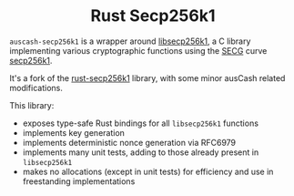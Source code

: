 <div align="center">
  <h1>Rust Secp256k1</h1>
</div>

`auscash-secp256k1` is a wrapper around [libsecp256k1](https://github.com/bitcoin-abc/secp256k1), a C
library implementing various cryptographic functions using the [SECG](https://www.secg.org/) curve
[secp256k1](https://en.bitcoin.it/wiki/Secp256k1).

It's a fork of the [rust-secp256k1](https://github.com/rust-bitcoin/rust-secp256k1) library, with some minor ausCash related modifications.

This library:

-   exposes type-safe Rust bindings for all `libsecp256k1` functions
-   implements key generation
-   implements deterministic nonce generation via RFC6979
-   implements many unit tests, adding to those already present in `libsecp256k1`
-   makes no allocations (except in unit tests) for efficiency and use in freestanding implementations
